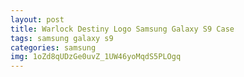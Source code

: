 ```yaml
---
layout: post
title: Warlock Destiny Logo Samsung Galaxy S9 Case
tags: samsung galaxy s9
categories: samsung
img: 1oZd8qUDzGe0uvZ_1UW46yoMqdS5PLOgq
---
```

